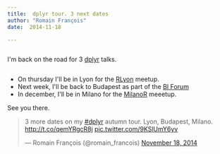```yaml
---
title:  dplyr tour. 3 next dates
author: "Romain François"
date:  2014-11-18

---
```


<div class="post-content">
<p><img src="https://web.archive.org/web/20150304070950im_/http://www.kctoolco.com/v/vspfiles/assets/images/brand-wiha-1.jpg" alt=""></p>

<p>I'm back on the road for 3 <a href="https://github.com/hadley/dplyr">dplyr</a> talks. </p>

<p><img src="/web/20150304070950im_/http://blog.r-enthusiasts.com:80/content/images/2014/Nov/dplyr-tour.jpg" alt=""></p>

<ul>
<li>On thursday I'll be in Lyon for the <a href="http://www.meetup.com/R-Lyon/events/217329742/">RLyon</a> meetup. </li>
<li>Next week, I'll be back to Budapest as part of the <a href="http://2014.budapestbiforum.com">BI Forum</a>
</li>
<li>In december, I'll be in Milano for the <a href="http://www.milanor.net/blog/?p=1549">MilanoR</a> meeetup. </li>
</ul>
<p>See you there. </p>

<p></p>
<blockquote class="twitter-tweet" data-cards="hidden" lang="en">
<p>3 more dates on my <a href="https://twitter.com/hashtag/dplyr?src=hash">#dplyr</a> autumn tour. Lyon, Budapest, Milano. <a href="http://t.co/qemYRgcR8j">http://t.co/qemYRgcR8j</a> <a href="http://t.co/9KSlUmY6yv">pic.twitter.com/9KSlUmY6yv</a></p>— Romain François (@romain_francois) <a href="https://twitter.com/romain_francois/status/534681654607241216">November 18, 2014</a>
</blockquote> <script async src="//web.archive.org/web/20150304070950js_/http://platform.twitter.com/widgets.js" charset="utf-8"></script>
</div>
